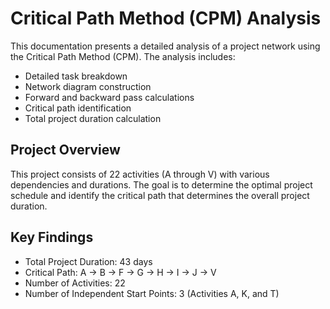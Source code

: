 # Critical Path Method (CPM) Analysis

This documentation presents a detailed analysis of a project network using the Critical Path Method (CPM). The analysis includes:

- Detailed task breakdown
- Network diagram construction
- Forward and backward pass calculations
- Critical path identification
- Total project duration calculation

## Project Overview

This project consists of 22 activities (A through V) with various dependencies and durations. The goal is to determine the optimal project schedule and identify the critical path that determines the overall project duration.

## Key Findings

- Total Project Duration: 43 days
- Critical Path: A → B → F → G → H → I → J → V
- Number of Activities: 22
- Number of Independent Start Points: 3 (Activities A, K, and T)